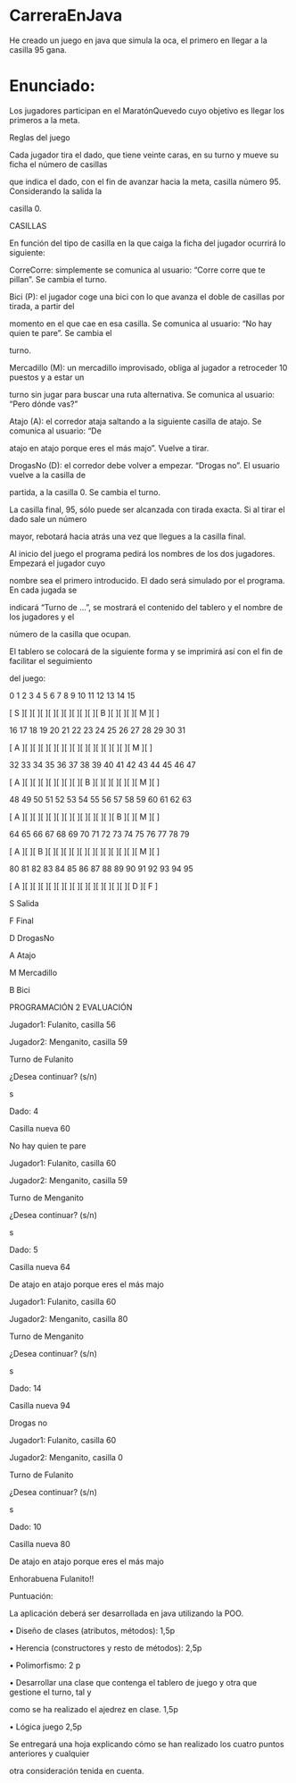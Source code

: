 # CarreraEnJava
 He creado un juego en java que simula la oca, el primero en llegar a la casilla 95 gana.
# Enunciado:
Los jugadores participan en el MaratónQuevedo cuyo objetivo es llegar los primeros a la meta.

Reglas del juego

Cada jugador tira el dado, que tiene veinte caras, en su turno y mueve su ficha el número de casillas

que indica el dado, con el fin de avanzar hacia la meta, casilla número 95. Considerando la salida la

casilla 0.

CASILLAS

En función del tipo de casilla en la que caiga la ficha del jugador ocurrirá lo siguiente:

CorreCorre: simplemente se comunica al usuario: “Corre corre que te pillan”. Se cambia el turno.

Bici (P): el jugador coge una bici con lo que avanza el doble de casillas por tirada, a partir del

momento en el que cae en esa casilla. Se comunica al usuario: “No hay quien te pare”. Se cambia el

turno.

Mercadillo (M): un mercadillo improvisado, obliga al jugador a retroceder 10 puestos y a estar un

turno sin jugar para buscar una ruta alternativa. Se comunica al usuario: “Pero dónde vas?”

Atajo (A): el corredor ataja saltando a la siguiente casilla de atajo. Se comunica al usuario: “De

atajo en atajo porque eres el más majo”. Vuelve a tirar.

DrogasNo (D): el corredor debe volver a empezar. “Drogas no”. El usuario vuelve a la casilla de

partida, a la casilla 0. Se cambia el turno.

La casilla final, 95, sólo puede ser alcanzada con tirada exacta. Si al tirar el dado sale un número

mayor, rebotará hacia atrás una vez que llegues a la casilla final.

Al inicio del juego el programa pedirá los nombres de los dos jugadores. Empezará el jugador cuyo

nombre sea el primero introducido. El dado será simulado por el programa. En cada jugada se

indicará “Turno de ...”, se mostrará el contenido del tablero y el nombre de los jugadores y el

número de la casilla que ocupan.

El tablero se colocará de la siguiente forma y se imprimirá así con el fin de facilitar el seguimiento

del juego:


  0    1    2    3    4    5    6    7    8    9   10   11   12   13   14   15  

[ S ][   ][   ][   ][   ][   ][   ][   ][   ][   ][ B ][   ][   ][   ][ M ][   ]

 16   17   18   19   20   21   22   23   24   25   26   27   28   29   30   31  

[ A ][   ][   ][   ][   ][   ][   ][   ][   ][   ][   ][   ][   ][   ][ M ][   ]

 32   33   34   35   36   37   38   39   40   41   42   43   44   45   46   47  

[ A ][   ][   ][   ][   ][   ][   ][   ][ B ][   ][   ][   ][   ][   ][ M ][   ]

 48   49   50   51   52   53   54   55   56   57   58   59   60   61   62   63  

[ A ][   ][   ][   ][   ][   ][   ][   ][   ][   ][   ][   ][ B ][   ][ M ][   ]

 64   65   66   67   68   69   70   71   72   73   74   75   76   77   78   79  

[ A ][   ][ B ][   ][   ][   ][   ][   ][   ][   ][   ][   ][   ][   ][ M ][   ]

 80   81   82   83   84   85   86   87   88   89   90   91   92   93   94   95  

[ A ][   ][   ][   ][   ][   ][   ][   ][   ][   ][   ][   ][   ][   ][ D ][ F ]


S Salida

F Final

D DrogasNo

A Atajo

M Mercadillo

B Bici

PROGRAMACIÓN 2 EVALUACIÓN

Jugador1: Fulanito, casilla 56

Jugador2: Menganito, casilla 59

Turno de Fulanito

¿Desea continuar? (s/n)

s

Dado: 4

Casilla nueva 60

No hay quien te pare

Jugador1: Fulanito, casilla 60

Jugador2: Menganito, casilla 59

Turno de Menganito

¿Desea continuar? (s/n)

s

Dado: 5

Casilla nueva 64

De atajo en atajo porque eres el más majo

Jugador1: Fulanito, casilla 60

Jugador2: Menganito, casilla 80

Turno de Menganito

¿Desea continuar? (s/n)

s

Dado: 14

Casilla nueva 94

Drogas no

Jugador1: Fulanito, casilla 60

Jugador2: Menganito, casilla 0

Turno de Fulanito

¿Desea continuar? (s/n)

s

Dado: 10

Casilla nueva 80

De atajo en atajo porque eres el más majo

Enhorabuena Fulanito!!

Puntuación:

La aplicación deberá ser desarrollada en java utilizando la POO.

• Diseño de clases (atributos, métodos): 1,5p

• Herencia (constructores y resto de métodos): 2,5p

• Polimorfismo: 2 p

• Desarrollar una clase que contenga el tablero de juego y otra que gestione el turno, tal y

como se ha realizado el ajedrez en clase. 1,5p

• Lógica juego 2,5p

Se entregará una hoja explicando cómo se han realizado los cuatro puntos anteriores y cualquier

otra consideración tenida en cuenta.
